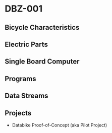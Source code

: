 # DBZ-001

## Bicycle Characteristics

## Electric Parts

## Single Board Computer 

## Programs 

## Data Streams

## Projects

- Databike Proof-of-Concept (aka Pilot Project)
